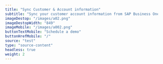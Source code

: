 ```yaml
---
title: "Sync Customer & Account information"
subtitle: "Sync your customer account information from SAP Business One to our B2B trade store"
imageDestop: "/images/a02.png"
imageDestopWidth: "849"
imageMobile: "/images/a002.png"
buttonTextMobile: "Schedule a demo"
buttonHrefMobile: "/"
source: "test"
type: "source-content"
headless: true
weight: 2
---
```

